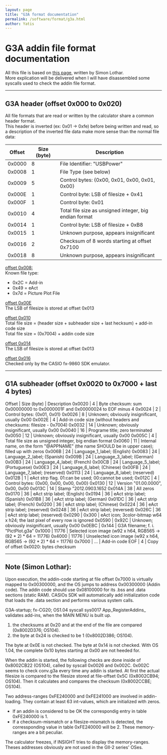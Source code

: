 ```yaml
---
layout: page
title: "G3A format documentation"
permalink: /software/format/g3a.html
author: Yatis
---
```


# G3A addin file format documentation

All this file is based on [this page][1], written by Simon Lothar.<br>
More explication will be delivered when I will have disassembled some syscalls
used to check the addin file format.

[1]: https://bible.planet-casio.com/simlo/chm/v20/fxCG20_G3A.htm

---

## G3A header (offset 0x000 to 0x020)

All file formats that are read or written by the calculator share a common header format.<br>
This header is inverted (ex: 0x01 -> 0xfe) before being written and read, so a
description of the inverted file data make more sense than the normal file data:

| Offset | Size (byte) | Description                                                |
|--------|-------------|------------------------------------------------------------|
| 0x0000 | 8           | File Identifier: "USBPower"                                |
| 0x0008 | 1           | File Type (see below)                                      |
| 0x0009 | 5           | Control bytes: {0x00, 0x01, 0x00, 0x01, 0x00}              |
| 0x000E | 1           | Control byte: LSB of filesize + 0x41                       |
| 0x000F | 1           | Control byte: 0x01                                         |
| 0x0010 | 4           | Total file size as unsigned integer, big endian format     |
| 0x0014 | 1           | Control byte: LSB of filesize + 0xB8                       |
| 0x0015 | 1           | Unknown purpose, appears insignificant                     |
| 0x0016 | 2           | Checksum of 8 words starting at offset 0x7100              |
| 0x0018 | 8           | Unknown purpose, appears insignificant                     |

<u>offset 0x008:</u><br>
Known file type:
* 0x2C = Add-in
* 0x49 = eAct
* 0x7d = Picture Plot File

<u>offset 0x00E</u><br>
The LSB of filesize is stored at offset 0x013<br>

<u>offset 0x010</u><br>
Total file size = (header size + subheader size + last hecksum) + add-in code size<br>
Total file size = (0x7004) + addin code size<br>

<u>offset 0x014</u><br>
The LSB of filesize is stored at offset 0x013<br>

<u>offset 0x016</u><br>
Checked only by the CASIO fx-9860 SDK emulator.

---

## G1A subheader (offset 0x0020 to 0x7000 + last 4 bytes)

Offset | Size (byte) | Description
0x0020 | 4           | Byte checksum: sum 0x00000000 to 0x0000001F and 0x00000024 to EOF minus 4
0x0024 | 2           | Control bytes: {0x01, 0x01}
0x0026 | 8           | Unknown; obviously insignificant, usually 0x00
0x002E | 4           | Add-in code size (without headers and checksums: filesize - 0x7004)
0x0032 | 14          | Unknown; obviously insignificant, usually 0x00
0x0040 | 16          | Programe title; zero terminated
0x0050 | 12          | Unknown; obviously insignificant, usually 0x00
0x005C | 4           | Total file size as unsigned integer, big endian format
0x0060 | 11          | Internal name, on the form "@APPNAME" (the name SHOULD be in upper case); filled up with zeros
0x006B | 24          | Language_1_label; (English)
0x0083 | 24          | Language_2_label; (Spanish)
0x009B | 24          | Language_3_label; (German)
0x00B3 | 24          | Language_4_label; (French)
0x00CB | 24          | Language_5_label; (Portuguese)
0x00E3 | 24          | Language_6_label; (Chinese)
0x00FB | 24          | Language_7_label; (reserved)
0x0113 | 24          | Language_8_label; (reserved)
0x012B | 1           | eAct strp flag. 01:can be used; 00:cannot be used;
0x012C | 4           | Control bytes: {0x00, 0x00, 0x00, 0x00}
0x0130 | 12          | Version "01.00.0000", 0x00, 0x00
0x013C | 14          | Stamp "2012.0903.1652
0x014A | 38          | All zeros
0x0170 | 36          | eAct strip label; (English)
0x0194 | 36          | eAct strip label; (Spanish)
0x01B8 | 36          | eAct strip label; (German)
0x01DC | 36          | eAct strip label; (French)
0x0200 | 36          | eAct strip label; (Chinese)
0x0224 | 36          | eAct strip label; (reserved)
0x0248 | 36          | eAct strip label; (reversed)
0x026C | 36          | eAct strip label; (reserved)
0x0290 | 0x300       | eAct icon; 3color-bitmap w64 x h24; the last pixel of every row is ignored
0x0590 | 0x92C       | Unknown; obviously insignificant, usually 0x00
0x0EBC | 0x144       | G3A filename; f. i. "PictPlot.g3a"
0x1000 | 11776       | Selected icon image (w92 x h64, RGB565 -> (92 * 2) * 64 = 11776)
0x4000 | 11776       | Unselected icon image (w92 x h64, RGB565 -> (92 * 2) * 64 = 11776)
0x7000 | ...         | Add-in code
EOF    | 4           | Copy of offset 0x0020: bytes checksum

---

## Note (Simon Lothar):

Upon execution, the addin-code starting at file offset 0x7000 is virtually mapped
to 0x00300000, and the OS jumps to address 0x00300000 (Addin code). The addin code
should use 0x08100000 for its .bss and .data sections (static RAM). CASIOs SDK
will automatically add initialization code that loads the .data section and
performs various system calls.

G3A-startup; fx-CG20; OS1.04
syscall sys0017 App_RegisterAddins_ validates add-ins, when the MAIN MENU is built up.
1. the checksums at 0x20 and at the end of the file are compared (0x8002D376; OS104).
2. the byte at 0x24 is checked to be 1 (0x8002D386; OS104).

The byte at 0x0E is not checked.
The byte at 0x14 is not checked.
With OS 1.04, the complete 0x10 bytes starting at 0x00 are not heeded for.

When the addin is started, the following checks are done inside of 0x8002CB22 (OS104),
called by syscall 0x0026 and 0x002C. 0x002C seems to check conv.g3a every time
any addin is started. At first the actual filesize is compared to the filesize
stored at file-offset 0x5C (0x8002CB94; OS104). Then it calculates and compares
the checksum (0x8002CCBE; OS104).

Two address-ranges 0xFE240000 and 0xFE241000 are involved in addin-loading.
They contain at least 63 int-values, which are initialized with zeros.
* If an addin is considered to be OK the correspondig entry in table 0xFE240000 is 1.
* If a checksum-mismatch or a filesize-mismatch is detected, the corressponding
value in table 0xFE240000 will be 2. These memory-ranges are a bit peculiar.

The calculator freezes, if INSIGHT tries to display the memory-ranges. Theses addresses obviously are not used in the GII-2 series' OSes.
